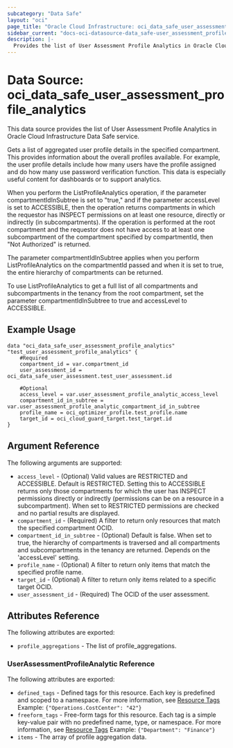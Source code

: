 ```yaml
---
subcategory: "Data Safe"
layout: "oci"
page_title: "Oracle Cloud Infrastructure: oci_data_safe_user_assessment_profile_analytics"
sidebar_current: "docs-oci-datasource-data_safe-user_assessment_profile_analytics"
description: |-
  Provides the list of User Assessment Profile Analytics in Oracle Cloud Infrastructure Data Safe service
---
```


# Data Source: oci_data_safe_user_assessment_profile_analytics
This data source provides the list of User Assessment Profile Analytics in Oracle Cloud Infrastructure Data Safe service.

Gets a list of aggregated user profile details in the specified compartment. This provides information about the
overall profiles available. For example, the user profile details include how many users have the profile assigned
and do how many use password verification function. This data is especially useful content for dashboards or to support analytics.

When you perform the ListProfileAnalytics operation, if the parameter compartmentIdInSubtree is set to "true," and if the
parameter accessLevel is set to ACCESSIBLE, then the operation returns compartments in which the requestor has INSPECT
permissions on at least one resource, directly or indirectly (in subcompartments). If the operation is performed at the
root compartment and the requestor does not have access to at least one subcompartment of the compartment specified by
compartmentId, then "Not Authorized" is returned.

The parameter compartmentIdInSubtree applies when you perform ListProfileAnalytics on the compartmentId passed and when it is
set to true, the entire hierarchy of compartments can be returned.

To use ListProfileAnalytics to get a full list of all compartments and subcompartments in the tenancy from the root compartment,
set the parameter compartmentIdInSubtree to true and accessLevel to ACCESSIBLE.


## Example Usage

```hcl
data "oci_data_safe_user_assessment_profile_analytics" "test_user_assessment_profile_analytics" {
	#Required
	compartment_id = var.compartment_id
	user_assessment_id = oci_data_safe_user_assessment.test_user_assessment.id

	#Optional
	access_level = var.user_assessment_profile_analytic_access_level
	compartment_id_in_subtree = var.user_assessment_profile_analytic_compartment_id_in_subtree
	profile_name = oci_optimizer_profile.test_profile.name
	target_id = oci_cloud_guard_target.test_target.id
}
```

## Argument Reference

The following arguments are supported:

* `access_level` - (Optional) Valid values are RESTRICTED and ACCESSIBLE. Default is RESTRICTED. Setting this to ACCESSIBLE returns only those compartments for which the user has INSPECT permissions directly or indirectly (permissions can be on a resource in a subcompartment). When set to RESTRICTED permissions are checked and no partial results are displayed. 
* `compartment_id` - (Required) A filter to return only resources that match the specified compartment OCID.
* `compartment_id_in_subtree` - (Optional) Default is false. When set to true, the hierarchy of compartments is traversed and all compartments and subcompartments in the tenancy are returned. Depends on the 'accessLevel' setting. 
* `profile_name` - (Optional) A filter to return only items that match the specified profile name.
* `target_id` - (Optional) A filter to return only items related to a specific target OCID.
* `user_assessment_id` - (Required) The OCID of the user assessment.


## Attributes Reference

The following attributes are exported:

* `profile_aggregations` - The list of profile_aggregations.

### UserAssessmentProfileAnalytic Reference

The following attributes are exported:

* `defined_tags` - Defined tags for this resource. Each key is predefined and scoped to a namespace. For more information, see [Resource Tags](https://docs.cloud.oracle.com/iaas/Content/General/Concepts/resourcetags.htm)  Example: `{"Operations.CostCenter": "42"}` 
* `freeform_tags` - Free-form tags for this resource. Each tag is a simple key-value pair with no predefined name, type, or namespace. For more information, see [Resource Tags](https://docs.cloud.oracle.com/iaas/Content/General/Concepts/resourcetags.htm)  Example: `{"Department": "Finance"}` 
* `items` - The array of profile aggregation data.

